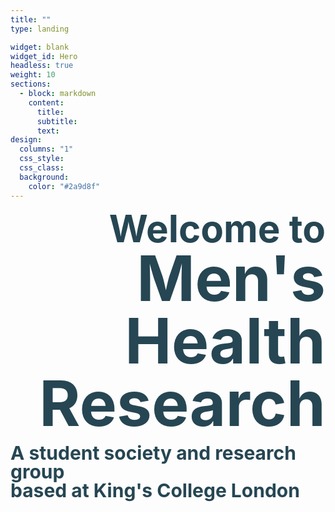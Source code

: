 ```yaml
---
title: ""
type: landing

widget: blank
widget_id: Hero
headless: true
weight: 10
sections:
  - block: markdown
    content:
      title: 
      subtitle: 
      text: 
design:
  columns: "1"
  css_style:
  css_class:
  background:
    color: "#2a9d8f"
---
```

<p style="text-align:right; line-height:1;">
<span style="color:#264653;font-weight:700;font-size:60px">
    Welcome to
</span>
<br>
<span style="color:#264653;font-weight:700;font-size:100px">
    Men's Health Research
</span>
</p>
<p style="text-align:left; line-height:1;">
<span style="color:#264653;font-weight:700;font-size:30px">
    A student society and research group 
<br>based at King's College London
</span>
</p>
